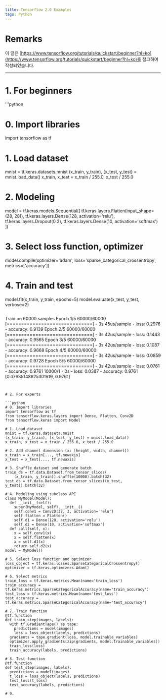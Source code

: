 ```yaml
---
title: Tensorflow 2.0 Examples
tags: Python
---
```


# Remarks
이 글은 [https://www.tensorflow.org/tutorials/quickstart/beginner?hl=ko](https://www.tensorflow.org/tutorials/quickstart/beginner?hl=ko)를 참고하여 작성되었습니다.

<!--more-->

---

# 1. For beginners

'''python
# 0. Import libraries
import tensorflow as tf

# 1. Load dataset
mnist = tf.keras.datasets.mnist
(x_train, y_train), (x_test, y_test) = mnist.load_data()
x_train, x_test = x_train / 255.0, x_test / 255.0

# 2. Modeling
model = tf.keras.models.Sequential([
  tf.keras.layers.Flatten(input_shape=(28, 28)),
  tf.keras.layers.Dense(128, activation='relu'),
  tf.keras.layers.Dropout(0.2),
  tf.keras.layers.Dense(10, activation='softmax')
])

# 3. Select loss function, optimizer
model.compile(optimizer='adam',
              loss='sparse_categorical_crossentropy',
              metrics=['accuracy'])

# 4. Train and test
model.fit(x_train, y_train, epochs=5)
model.evaluate(x_test,  y_test, verbose=2)
```

```
Train on 60000 samples
Epoch 1/5
60000/60000 [==============================] - 3s 45us/sample - loss: 0.2976 - accuracy: 0.9139
Epoch 2/5
60000/60000 [==============================] - 3s 42us/sample - loss: 0.1443 - accuracy: 0.9565
Epoch 3/5
60000/60000 [==============================] - 3s 42us/sample - loss: 0.1087 - accuracy: 0.9668
Epoch 4/5
60000/60000 [==============================] - 3s 42us/sample - loss: 0.0859 - accuracy: 0.9728
Epoch 5/5
60000/60000 [==============================] - 3s 42us/sample - loss: 0.0761 - accuracy: 0.9761
10000/1 - 0s - loss: 0.0387 - accuracy: 0.9761
[0.07635148925301619, 0.9761]
```


# 2. For experts

```python
# 0. Import libraries
import tensorflow as tf
from tensorflow.keras.layers import Dense, Flatten, Conv2D
from tensorflow.keras import Model

# 1. Load dataset
mnist = tf.keras.datasets.mnist
(x_train, y_train), (x_test, y_test) = mnist.load_data()
x_train, x_test = x_train / 255.0, x_test / 255.0

# 2. Add channel dimension (x: [height, width, channel])
x_train = x_train[..., tf.newaxis]
x_test = x_test[..., tf.newaxis]

# 3. Shuffle dataset and generate batch
train_ds = tf.data.Dataset.from_tensor_slices(
    (x_train, y_train)).shuffle(10000).batch(32)
test_ds = tf.data.Dataset.from_tensor_slices((x_test, y_test)).batch(32)

# 4. Modeling using subclass API
class MyModel(Model):
  def __init__(self):
    super(MyModel, self).__init__()
    self.conv1 = Conv2D(32, 3, activation='relu')
    self.flatten = Flatten()
    self.d1 = Dense(128, activation='relu')
    self.d2 = Dense(10, activation='softmax')
  def call(self, x):
    x = self.conv1(x)
    x = self.flatten(x)
    x = self.d1(x)
    return self.d2(x)
model = MyModel()

# 5. Select loss function and optimizer
loss_object = tf.keras.losses.SparseCategoricalCrossentropy()
optimizer = tf.keras.optimizers.Adam()

# 6. Select metrics
train_loss = tf.keras.metrics.Mean(name='train_loss')
train_accuracy = tf.keras.metrics.SparseCategoricalAccuracy(name='train_accuracy')
test_loss = tf.keras.metrics.Mean(name='test_loss')
test_accuracy = tf.keras.metrics.SparseCategoricalAccuracy(name='test_accuracy')

# 7. Train function
@tf.function
def train_step(images, labels):
  with tf.GradientTape() as tape:
    predictions = model(images)
    loss = loss_object(labels, predictions)
  gradients = tape.gradient(loss, model.trainable_variables)
  optimizer.apply_gradients(zip(gradients, model.trainable_variables))
  train_loss(loss)
  train_accuracy(labels, predictions)

# 8. Test function
@tf.function
def test_step(images, labels):
  predictions = model(images)
  t_loss = loss_object(labels, predictions)
  test_loss(t_loss)
  test_accuracy(labels, predictions)

# 9.
```
